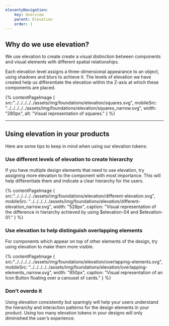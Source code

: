 ```yaml
---
eleventyNavigation:
    key: Overview
    parent: Elevation
    order: 1
---
```


## Why do we use elevation?

We use elevation to create create a visual distinction between components and visual elements with different spatial relationships.

Each elevation level assigns a three-dimensional appearance to an object, using shadows and blurs to achieve it. The levels of elevation we have created help us differentiate the elevation within the Z-axis at which these components are placed.

{% contentPageImage {
src:"../../../../../assets/img/foundations/elevation/squares.svg",
mobileSrc: "../../../../../assets/img/foundations/elevation/squares_narrow.svg",
width: "280px",
alt: "Visual representation of squares."
} %}

---

## Using elevation in your products

Here are some tips to keep in mind when using our elevation tokens:

### Use different levels of elevation to create hierarchy

If you have multiple design elements that need to use elevation, try assigning more elevation to the component with most importance. This will help differentiate them and indicate a clear hierarchy for the users.

{% contentPageImage {
src:"../../../../../assets/img/foundations/elevation/different-elevation.svg",
mobileSrc: "../../../../../assets/img/foundations/elevation/different-elevation_narrow.svg",
width: "528px",
caption: "Visual representation of the difference in hierarchy achieved by using $elevation-04 and $elevation-01."
} %}

### Use elevation to help distinguish overlapping elements

For components which appear on top of other elements of the design, try using elevation to make them more visible.

{% contentPageImage {
src:"../../../../../assets/img/foundations/elevation/overlapping-elements.svg",
mobileSrc: "../../../../../assets/img/foundations/elevation/overlapping-elements_narrow.svg",
width: "850px",
caption: "Visual representation of an Icon Button floating over a carousel of cards."
} %}

### Don’t overdo it

Using elevation consistently but sparingly will help your users understand the hierarchy and interaction patterns for the design elements in your product. Using too many elevation tokens in your designs will only diminished the user’s experience.